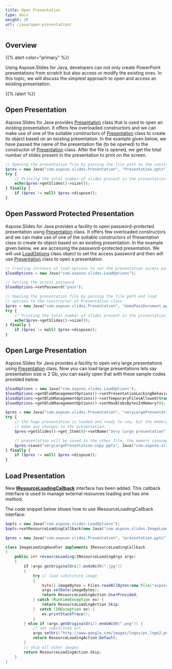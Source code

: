 ```yaml
---
title: Open Presentation
type: docs
weight: 20
url: /java/open-presentation/
---
```


## **Overview**
{{% alert color="primary" %}} 

Using Aspose.Slides for Java, developers can not only create PowerPoint presentations from scratch but also access or modify the existing ones. In this topic, we will discuss the simplest approach to open and access an existing presentation.

{{% /alert %}} 

## **Open Presentation**
Aspose.Slides for Java provides [Presentation](https://apireference.aspose.com/java/slides/com.aspose.slides/Presentation) class that is used to open an existing presentation. It offers few overloaded constructors and we can make use of one of the suitable constructors of [Presentation](https://apireference.aspose.com/slides/java/com.aspose.slides/Presentation) class to create its object based on an existing presentation. In the example given below, we have passed the name of the presentation file (to be opened) to the constructor of [Presentation](https://apireference.aspose.com/slides/java/com.aspose.slides/Presentation) class. After the file is opened, we get the total number of slides present in the presentation to print on the screen.

```php
// Opening the presentation file by passing the file path to the constructor of Presentation class
$pres = new Java("com.aspose.slides.Presentation", "Presentation.pptx");
try {
    // Printing the total number of slides present in the presentation
    echo($pres->getSlides()->size());
} finally {
    if ($pres != null) $pres->dispose();
}
```

## **Open Password Protected Presentation**
Aspose.Slides for Java provides a facility to open password-protected presentation using [Presentation](https://apireference.aspose.com/java/slides/com.aspose.slides/Presentation) class. It offers few overloaded constructors and we can make use of one of the suitable constructors of Presentation class to create its object based on an existing presentation. In the example given below, we are accessing the password-protected presentation. We will use [LoadOptions](https://apireference.aspose.com/java/slides/com.aspose.slides/LoadOptionsOptions) class object to set the access password and then will use [Presentation](https://apireference.aspose.com/java/slides/com.aspose.slides/Presentation) class to open a presentation.

```php
// Creating instance of load options to set the presentation access password
$loadOptions = new Java("com.aspose.slides.LoadOptions");

// Setting the access password
$loadOptions->setPassword("pass");

// Opening the presentation file by passing the file path and load
// options to the constructor of Presentation class
$pres = new Java("com.aspose.slides.Presentation", "demoPassDocument.pptx", $loadOptions);
try {
    // Printing the total number of slides present in the presentation
    echo($pres->getSlides()->size());
} finally {
    if ($pres != null) $pres->dispose();
}
```

## **Open Large Presentation**
Aspose.Slides for Java provides a facility to open very large presentations using [Presentation](https://apireference.aspose.com/java/slides/com.aspose.slides/Presentation) class. Now you can load large presentations lets say presentation size is 2 Gb, you can easily open that with these sample codes provided below.

```php
$loadOptions = new Java("com.aspose.slides.LoadOptions");
$loadOptions->getBlobManagementOptions()->setPresentationLockingBehavior(Java("com.aspose.slides.PresentationLockingBehavior")->KeepLocked);
$loadOptions->getBlobManagementOptions()->setTemporaryFilesAllowed(true);
$loadOptions->getBlobManagementOptions()->setMaxBlobsBytesInMemory(0);

$pres = new Java("com.aspose.slides.Presentation", "veryLargePresentation.pptx", $loadOptions);
try {
    // the huge presentation is loaded and ready to use, but the memory consumption is still low.
    // make any changes to the presentation.
    $pres->getSlides()->get_Item(0)->setName("Very large presentation");

    // presentation will be saved to the other file, the memory consumptions still low during saving.
    $pres->save("veryLargePresentation-copy.pptx", Java("com.aspose.slides.SaveFormat")->Pptx);
} finally {
    if ($pres != null) $pres->dispose();
}
```

## **Load Presentation**
New [**IResourceLoadingCallback**](https://apireference.aspose.com/java/slides/com.aspose.slides/IResourceLoadingCallback) interface has been added. 
This callback interface is used to manage external resources loading and has one method.

The code snippet below shows how to use IResourceLoadingCallback interface:

```php
$opts = new Java("com.aspose.slides.LoadOptions");
$opts->setResourceLoadingCallback(new Java("com.aspose.slides.ImageLoadingHandler"));

$pres = new Java("com.aspose.slides.Presentation", "presentation.pptx", $opts);
```
```java
class ImageLoadingHandler implements IResourceLoadingCallback 
{
    public int resourceLoading(IResourceLoadingArgs args) 
    {
        if (args.getOriginalUri().endsWith(".jpg")) 
        {
            try // load substitute image
            {
                byte[] imageBytes = Files.readAllBytes(new File("aspose-logo.jpg").toPath());
                args.setData(imageBytes);
                return ResourceLoadingAction.UserProvided;
            } catch (RuntimeException ex) {
                return ResourceLoadingAction.Skip;
            }  catch (IOException ex) {
                ex.printStackTrace();
            }
        } else if (args.getOriginalUri().endsWith(".png")) {
            // set substitute url
            args.setUri("http://www.google.com/images/logos/ps_logo2.png");
            return ResourceLoadingAction.Default;
        }
        // skip all other images
        return ResourceLoadingAction.Skip;
    }
}
```
